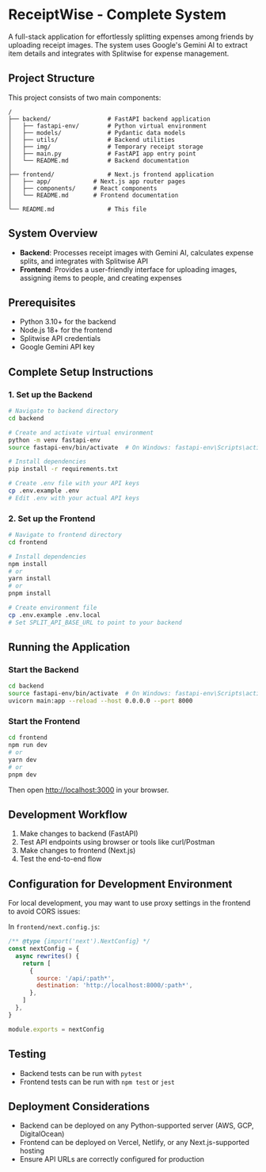 # ReceiptWise - Complete System

A full-stack application for effortlessly splitting expenses among friends by uploading receipt images. The system uses Google's Gemini AI to extract item details and integrates with Splitwise for expense management.

## Project Structure

This project consists of two main components:

```
/
├── backend/                # FastAPI backend application
│   ├── fastapi-env/        # Python virtual environment
│   ├── models/             # Pydantic data models
│   ├── utils/              # Backend utilities
│   ├── img/                # Temporary receipt storage
│   ├── main.py             # FastAPI app entry point
│   └── README.md           # Backend documentation
│
├── frontend/               # Next.js frontend application
│   ├── app/            # Next.js app router pages
│   ├── components/     # React components
│   └── README.md       # Frontend documentation
│
└── README.md               # This file
```

## System Overview

- **Backend**: Processes receipt images with Gemini AI, calculates expense splits, and integrates with Splitwise API
- **Frontend**: Provides a user-friendly interface for uploading images, assigning items to people, and creating expenses

## Prerequisites

- Python 3.10+ for the backend
- Node.js 18+ for the frontend
- Splitwise API credentials
- Google Gemini API key

## Complete Setup Instructions

### 1. Set up the Backend

```bash
# Navigate to backend directory
cd backend

# Create and activate virtual environment
python -m venv fastapi-env
source fastapi-env/bin/activate  # On Windows: fastapi-env\Scripts\activate

# Install dependencies
pip install -r requirements.txt

# Create .env file with your API keys
cp .env.example .env
# Edit .env with your actual API keys
```

### 2. Set up the Frontend

```bash
# Navigate to frontend directory
cd frontend

# Install dependencies
npm install
# or
yarn install
# or
pnpm install

# Create environment file
cp .env.example .env.local
# Set SPLIT_API_BASE_URL to point to your backend
```

## Running the Application

### Start the Backend

```bash
cd backend
source fastapi-env/bin/activate  # On Windows: fastapi-env\Scripts\activate
uvicorn main:app --reload --host 0.0.0.0 --port 8000
```

### Start the Frontend

```bash
cd frontend
npm run dev
# or
yarn dev
# or
pnpm dev
```

Then open [http://localhost:3000](http://localhost:3000) in your browser.

## Development Workflow

1. Make changes to backend (FastAPI)
2. Test API endpoints using browser or tools like curl/Postman
3. Make changes to frontend (Next.js)
4. Test the end-to-end flow

## Configuration for Development Environment

For local development, you may want to use proxy settings in the frontend to avoid CORS issues:

In `frontend/next.config.js`:

```js
/** @type {import('next').NextConfig} */
const nextConfig = {
  async rewrites() {
    return [
      {
        source: '/api/:path*',
        destination: 'http://localhost:8000/:path*',
      },
    ]
  },
}

module.exports = nextConfig
```

## Testing

- Backend tests can be run with `pytest`
- Frontend tests can be run with `npm test` or `jest`

## Deployment Considerations

- Backend can be deployed on any Python-supported server (AWS, GCP, DigitalOcean)
- Frontend can be deployed on Vercel, Netlify, or any Next.js-supported hosting
- Ensure API URLs are correctly configured for production

